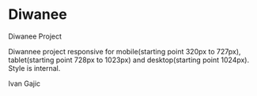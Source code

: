 # Diwanee
Diwanee Project

Diwannee project responsive for mobile(starting point 320px to 727px), tablet(starting point 728px to 1023px) and 
desktop(starting point 1024px).
Style is internal.


Ivan Gajic
